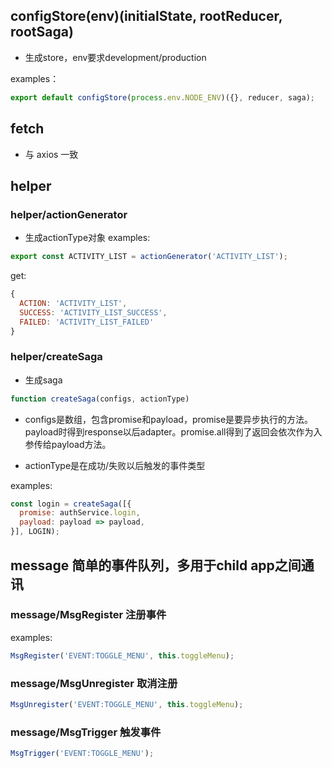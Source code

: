 ## configStore(env)(initialState, rootReducer, rootSaga)
- 生成store，env要求development/production

examples：
```javascript
export default configStore(process.env.NODE_ENV)({}, reducer, saga);
```

## fetch
- 与 axios 一致

## helper
### helper/actionGenerator
- 生成actionType对象
examples:
```javascript
export const ACTIVITY_LIST = actionGenerator('ACTIVITY_LIST');
```
get:
```javascript
{
  ACTION: 'ACTIVITY_LIST',
  SUCCESS: 'ACTIVITY_LIST_SUCCESS',
  FAILED: 'ACTIVITY_LIST_FAILED'
}
```

### helper/createSaga
- 生成saga

```javascript
function createSaga(configs, actionType)
```

- configs是数组，包含promise和payload，promise是要异步执行的方法。payload时得到response以后adapter。promise.all得到了返回会依次作为入参传给payload方法。

- actionType是在成功/失败以后触发的事件类型

examples:
```javascript
const login = createSaga([{
  promise: authService.login,
  payload: payload => payload,
}], LOGIN);
```

## message  简单的事件队列，多用于child app之间通讯
### message/MsgRegister  注册事件
examples:

```javascript
MsgRegister('EVENT:TOGGLE_MENU', this.toggleMenu);
```

### message/MsgUnregister  取消注册

```javascript
MsgUnregister('EVENT:TOGGLE_MENU', this.toggleMenu);
```


### message/MsgTrigger  触发事件

```javascript
MsgTrigger('EVENT:TOGGLE_MENU');
```

